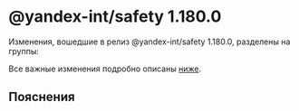 # @yandex-int/safety 1.180.0

<!-- ЧЕЛОВЕЧЕСКОЕ ВСТУПЛЕНИЕ -->

Изменения, вошедшие в релиз @yandex-int/safety 1.180.0, разделены на группы:

Все важные изменения подробно описаны [ниже](#Пояснения).

## Пояснения


